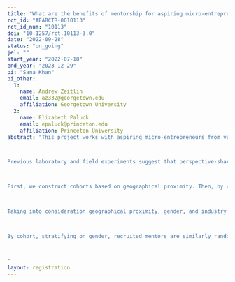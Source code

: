 ```yaml
---
title: "What are the benefits of mentorship for aspiring micro-entrepreneurs? An examination of mixed gender, same gender, and refugee-host and host-host mentoring pairs and the effects of mentoring and mentoring with perspective-sharing over simple cash transfers."
rct_id: "AEARCTR-0010113"
rct_id_num: "10113"
doi: "10.1257/rct.10113-3.0"
date: "2022-09-28"
status: "on_going"
jel: ""
start_year: "2022-07-18"
end_year: "2023-12-29"
pi: "Sana Khan"
pi_other:
  1:
    name: Andrew Zeitlin
    email: az332@georgetown.edu
    affiliation: Georgetown University
  2:
    name: Elizabeth Paluck
    email: epaluck@princeton.edu
    affiliation: Princeton University
abstract: "This project works with aspiring micro-entrepreneurs from vulnerable host and refugee groups in Nairobi, Kenya, and with more established Kenyan entrepreneurs recruited as mentors for these aspiring micro-entrepreneurs. This project’s interventions offer capital support to the aspiring micro-entrepreneurs, and for a random subsample, a mentoring program. The mentoring program aims to improve economic outcomes, but also social outcomes–the mentee’s confidence, social attitudes, and well-being. For the mentor-mentee combinations featuring mixed gender or refugee-host mentor-mentee pairings, we also test for social cohesion improvement–increased economic interactions across identity groups outside of the mentorship context, and improved attitudes toward refugees and women, and toward policies aimed at improving those groups’ welfare. 

Previous laboratory and field experiments suggest that perspective-sharing, i.e. hearing directly from the other about their perspective and experience, leads to improved attitudes toward and increased support for policies related to minoritized populations. The mentoring intervention uses this psychological insight and is randomly administered to half of the mentoring pairs. We examine any added effect of  perspective-sharing informed mentorship in business mentorship pairs on economic, psychological, and social cohesion outcomes. 

First, we construct cohorts based on geographical proximity. Then, by cohort, stratifying on gender and country of origin, we randomly assign aspiring micro-entrepreneurs to one of four research arms: (i) a control group, which will receive treatment after completion of the study; (ii) business grant only; (iii) business grant and mentorship; (iv) business grant and mentorship with perspective-sharing. Participants in the active treatment arms receive a  business grant one month after the start of the program. Participants in the mentorship treatment arms engage in nine pairwise meetings between aspiring and more established micro-entrepreneurs over the course of two and a half months. These meetings are centered around either just economic/business content or economic/business content and perspective-sharing, i.e. building a shared understanding of one another's experiences and circumstances, between the mentor and the mentee. We examine whether mentorship acts as a complement to the business grant, thereby improving economic and psychological outcomes, and whether these effects are more pronounced for those in the perspective-sharing informed mentorship research arm. 

Taking into consideration geographical proximity, gender, and industry of interest, aspiring micro-entrepreneurs in groups  (iii) and (iv) are randomly matched with eligible mentors.

By cohort, stratifying on gender, recruited mentors are similarly randomly assigned to one of three research arms: (i) control; (ii) mentorship; and, (iii) mentorship with perspective-sharing. We then randomly specify aligned vs. misaligned nationality/residency status mentee matches for mentors assigned to groups (ii) and (iii). For mentors, we examine whether perspective-sharing fosters greater interpersonal cohesion and whether this translates into improved social and political attitudes towards refugees and women for misaligned matches. We further examine whether misaligned matches play a role in expanding and diversifying the mentors’ business interactions and networks. Across both populations, we measure outcomes 1, 3, 6, and 9 months after the first meeting. 

"
layout: registration
---
```


